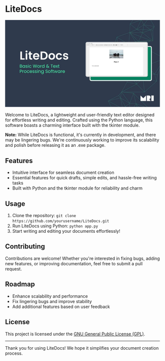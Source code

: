 # LiteDocs

![LiteDocs Cover](cover.jpg)

Welcome to LiteDocs, a lightweight and user-friendly text editor designed for effortless writing and editing. Crafted using the Python language, this software boasts a charming interface built with the tkinter module.

**Note:** While LiteDocs is functional, it's currently in development, and there may be lingering bugs. We're continuously working to improve its scalability and polish before releasing it as an .exe package.

## Features
- Intuitive interface for seamless document creation
- Essential features for quick drafts, simple edits, and hassle-free writing tasks
- Built with Python and the tkinter module for reliability and charm

## Usage
1. Clone the repository: `git clone https://github.com/yourusername/LiteDocs.git`
2. Run LiteDocs using Python: `python app.py`
3. Start writing and editing your documents effortlessly!

## Contributing
Contributions are welcome! Whether you're interested in fixing bugs, adding new features, or improving documentation, feel free to submit a pull request.

## Roadmap
- Enhance scalability and performance
- Fix lingering bugs and improve stability
- Add additional features based on user feedback

## License
This project is licensed under the [GNU General Public License (GPL)](LICENSE).

---

Thank you for using LiteDocs! We hope it simplifies your document creation process.

